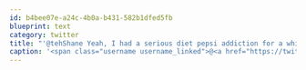 ```yaml
---
id: b4bee07e-a24c-4b0a-b431-582b1dfed5fb
blueprint: text
category: twitter
title: "'@tehShane Yeah, I had a serious diet pepsi addiction for a while. and by a while I mean 5 years.  and by serious I mean 6-10 cans a day"
caption: '<span class="username username_linked">@<a href="https://twitter.com/tehShane" title="Shane Lawrence">tehShane</a></span> Yeah, I had a serious diet pepsi addiction for a while. and by a while I mean 5 years.  and by serious I mean 6-10 cans a day'
---
```

